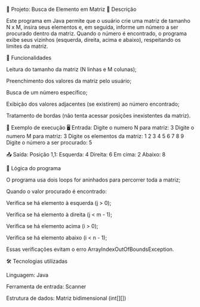 🧮 Projeto: Busca de Elemento em Matriz
📘 Descrição

Este programa em Java permite que o usuário crie uma matriz de tamanho N x M, insira seus elementos e, em seguida, informe um número a ser procurado dentro da matriz.
Quando o número é encontrado, o programa exibe seus vizinhos (esquerda, direita, acima e abaixo), respeitando os limites da matriz.

🚀 Funcionalidades

Leitura do tamanho da matriz (N linhas e M colunas);

Preenchimento dos valores da matriz pelo usuário;

Busca de um número específico;

Exibição dos valores adjacentes (se existirem) ao número encontrado;

Tratamento de bordas (não tenta acessar posições inexistentes da matriz).

🧩 Exemplo de execução
🖥️ Entrada:
Digite o numero N para matriz:
3
Digite o numero M para matriz:
3
Digite os elementos da matriz:
1 2 3
4 5 6
7 8 9
Digite o número a ser procurado:
5

📤 Saída:
Posição 1,1:
Esquerda: 4
Direita: 6
Em cima: 2
Abaixo: 8

🧠 Lógica do programa

O programa usa dois loops for aninhados para percorrer toda a matriz;

Quando o valor procurado é encontrado:

Verifica se há elemento à esquerda (j > 0);

Verifica se há elemento à direita (j < m - 1);

Verifica se há elemento acima (i > 0);

Verifica se há elemento abaixo (i < n - 1);

Essas verificações evitam o erro ArrayIndexOutOfBoundsException.

🛠️ Tecnologias utilizadas

Linguagem: Java

Ferramenta de entrada: Scanner

Estrutura de dados: Matriz bidimensional (int[][])

